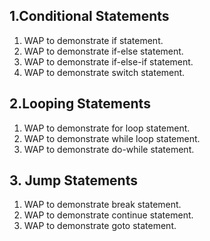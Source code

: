 ## 1.Conditional Statements
1. WAP to demonstrate if statement.
2. WAP to demonstrate if-else statement.
3. WAP to demonstrate if-else-if statement.
4. WAP to demonstrate switch statement.
## 2.Looping Statements
1. WAP to demonstrate for loop statement.
2. WAP to demonstrate while loop statement.
3. WAP to demonstrate do-while statement.
## 3. Jump Statements
1. WAP to demonstrate break statement.
2. WAP to demonstrate continue statement.
3. WAP to demonstrate goto statement.
